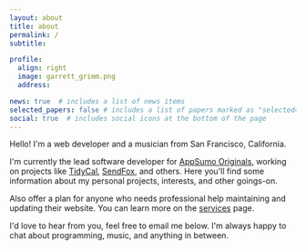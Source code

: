 ```yaml
---
layout: about
title: about
permalink: /
subtitle: 

profile:
  align: right
  image: garrett_grimm.png
  address: 

news: true  # includes a list of news items
selected_papers: false # includes a list of papers marked as "selected={true}"
social: true  # includes social icons at the bottom of the page
---
```


Hello!  I'm a web developer and a musician from San Francisco, California.

I'm currently the lead software developer for <a href="https://appsumo.com/collections/appsumo-originals/" target="_blank">AppSumo Originals</a>, working on projects like <a href="https://tidycal.com" target="_blank">TidyCal</a>, <a href="https://sendfox.com">SendFox</a>, and others.  Here you'll find some information about my personal projects, interests, and other goings-on.

Also offer a plan for anyone who needs professional help maintaining and updating their website.  You can learn more on the [services](/services) page.

I'd love to hear from you, feel free to email me below.  I'm always happy to chat about programming, music, and anything in between.